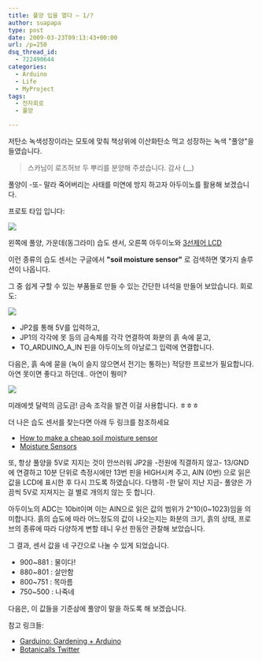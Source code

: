 ```yaml
---
title: 풀양 입을 열다 – 1/?
author: suapapa
type: post
date: 2009-03-23T09:13:43+00:00
url: /p=250
dsq_thread_id:
  - 722490644
categories:
  - Arduino
  - Life
  - MyProject
tags:
  - 전자회로
  - 풀양

---
```

저탄소 녹색성장이라는 모토에 맞춰 책상위에 이산화탄소 먹고 성장하는 녹색 "풀양"을 들였습니다.

> 스카님이 로즈허브 두 뿌리를 분양해 주셨습니다. 감사 (__)

풀양이 -또- 말라 죽어버리는 사태를 미연에 방지 하고자 아두이노를 활용해 보겠습니다.

프로토 타입 입니다:

![](https://homin.dev/asset/blog/image/Plany_with_Arduino.jpg)

왼쪽에 풀양, 가운데(동그라미) 습도 센서, 오른쪽 아두이노와 [3선제어 LCD][1]

이런 종류의 습도 센서는 구글에서 **"soil moisture sensor"** 로 검색하면 몇가지 솔루션이 나옵니다.

그 중 쉽게 구할 수 있는 부품들로 만들 수 있는 간단한 녀석을 만들어 보았습니다. 회로도:

![](https://homin.dev/asset/blog/image/soil_moisture_circuit.png)

  * JP2를 통해 5V를 입력하고,
  * JP1의 각각에 못 등의 금속체를 각각 연결하여 화분의 흙 속에 묻고,
  * TO_ARDUINO_A_IN 핀을 아두이노의 아날로그 입력에 연결합니다.

다음은, 흙 속에 묻을 (녹이 슬지 않으면서 전기는 통하는) 적당한 프로브가 필요합니다. 아연 못이면 좋다고 하던데.. 아연이 뭥미?

![](https://homin.dev/asset/blog/image/Plany_soil_moisture_probe.jpg)

미래에셋 달력의 금도금! 금속 조각을 발견 이걸 사용합니다. ㅎㅎㅎ

더 나은 습도 센서를 찾는다면 아래 두 링크를 참조하세요

  * [How to make a cheap soil moisture sensor][2]
  * [Moisture Sensors][3]

또, 항상 풀양을 5V로 지지는 것이 안쓰러워 JP2을 -전원에 직결하지 않고- 13/GND 에 연결하고 10분 단위로 측정시에만 13번 핀을 HIGH시켜 주고, AIN (0번) 으로 읽은 값을 LCD에 표시한 후 다시 끄도록 하였습니다. 다행히 -한 달이 지난 지금- 풀양은 가끔씩 5V로 지져지는 걸 별로 개의치 않는 듯 합니다.

아두이노의 ADC는 10bit이며 이는 AIN으로 읽은 값의 범위가 2^10(0~1023)임을 의미합니다. 흙의 습도에 따라 어느정도의 값이 나오는지는 화분의 크기, 흙의 상태, 프로브의 종류에 따라 다양하게 변할 테니 우선 한동안 관찰해 보았습니다.

그 결과, 센서 값을 네 구간으로 나눌 수 있게 되었습니다.

  * 900~881 : 물이다!
  * 880~801 : 살만함
  * 800~751 : 목마름
  * 750~500 : 나죽네

다음은, 이 값들을 기준삼에 풀양이 말을 하도록 해 보겠습니다.

참고 링크들:

  * [Garduino: Gardening + Arduino][4]
  * [Botanicalls Twitter][5]

 [1]: https://homin.dev/blog/p=109
 [2]: http://www.cheapvegetablegardener.com/2009/03/how-to-make-cheap-soil-moisture-sensor.html
 [3]: http://www.franksworkshop.com.au/GWS/Phase3/MoistureSensor.htm
 [4]: http://www.instructables.com/id/Garduino_Gardening_Arduino/
 [5]: http://www.botanicalls.com/archived_kits/twitter/